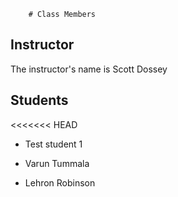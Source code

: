         # Class Members

## Instructor

The instructor's name is Scott Dossey

## Students

<<<<<<< HEAD
* Test student 1

- Varun Tummala

- Lehron Robinson

